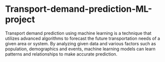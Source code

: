 # Transport-demand-prediction-ML-project
Transport demand prediction using machine learning is a technique that utilizes advanced algorithms to forecast the future transportation needs of a given area or system. By analyzing given data and various factors such as population, demographics and events, machine learning models can learn patterns and relationships to make accurate prediction.
